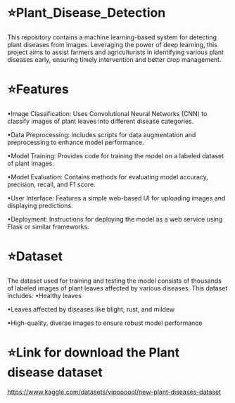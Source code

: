 # ⭐Plant_Disease_Detection
This repository contains a machine learning-based system for detecting plant diseases from images. Leveraging the power of deep learning, this project aims to assist farmers and agriculturists in identifying various plant diseases early, ensuring timely intervention and better crop management.

# ⭐Features

  •Image Classification: Uses Convolutional Neural Networks (CNN) to classify images of plant leaves into different disease categories.

  •Data Preprocessing: Includes scripts for data augmentation and preprocessing to enhance model performance.

  •Model Training: Provides code for training the model on a labeled dataset of plant images.

  •Model Evaluation: Contains methods for evaluating model accuracy, precision, recall, and F1 score.

  •User Interface: Features a simple web-based UI for uploading images and displaying predictions.

  •Deployment: Instructions for deploying the model as a web service using Flask or similar frameworks.

# ⭐Dataset
The dataset used for training and testing the model consists of thousands of labeled images of plant leaves affected by various diseases. This dataset includes:
  •Healthy leaves

  •Leaves affected by diseases like blight, rust, and mildew

  •High-quality, diverse images to ensure robust model performance

# ⭐Link for download the Plant disease dataset
https://www.kaggle.com/datasets/vipoooool/new-plant-diseases-dataset
